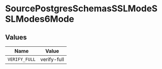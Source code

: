 # SourcePostgresSchemasSSLModeSSLModes6Mode


## Values

| Name          | Value         |
| ------------- | ------------- |
| `VERIFY_FULL` | verify-full   |
